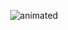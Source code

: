 <p align="center">
  <img src="![it-crowd](https://github.com/SamamaJarrar/SamamaJarrar/assets/137646423/9457800c-6e38-4cf0-88b3-7025ad147584)" alt="animated" />
</p>

